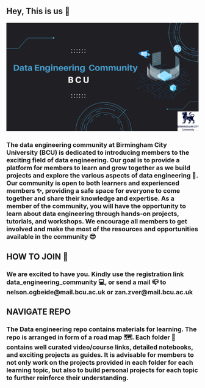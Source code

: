 ## Hey, This is us 👋
<img src="/img/DE_BCU.png" alt="Alt text" title="Optional title">

<h3 align="left">The data engineering community at Birmingham City University (BCU) is dedicated to introducing members to the exciting field of data engineering. Our goal is to provide a platform for members to learn and grow together as we build projects and explore the various aspects of data engineering 🍿. Our community is open to both learners and experienced members ✨, providing a safe space for everyone to come together and share their knowledge and expertise. As a member of the community, you will have the opportunity to learn about data engineering through hands-on projects, tutorials, and workshops. We encourage all members to get involved and make the most of the resources and opportunities available in the community 😎
</h3> 

<h2 align="left">HOW TO JOIN 📔</h2>
<h3 align="left"> We are excited to have you. Kindly use the registration link data_engineering_community 💻, or send a mail 📪 to nelson.ogbeide@mail.bcu.ac.uk or zan.zver@mail.bcu.ac.uk<h3>

<h2 align="left">NAVIGATE REPO</h2>
<h3 align="left"> The Data engineering repo contains materials for learning. The repo is arranged in form of a road map 🗺️. Each folder 📂 contains well curated video/course links, detailed notebooks, and exciting projects as guides. It is advisable for members to not only work on the projects provided in each folder for each learning topic, but also to build personal projects for each topic to further reinforce their understanding.</h3>



